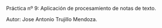 Práctica nº 9: Aplicación de procesamiento de notas de texto.

Autor: Jose Antonio Trujillo Mendoza.
